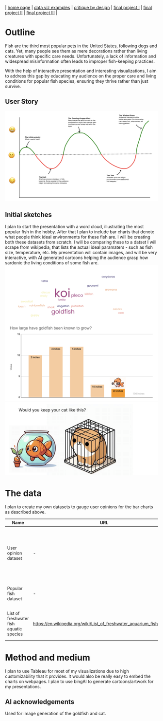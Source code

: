 | [home page](https://inferno080.github.io/ykale-dataviz-portfolio/) | [data viz examples](dataviz-examples) | [critique by design](critique-by-design) | [final project I](final-project-part-one) | [final project II](final-project-part-two) | [final project III](final-project-part-three) |

# Outline
Fish are the third most popular pets in the United States, following dogs and cats. Yet, many people see them as mere decorations rather than living creatures with specific care needs. Unfortunately, a lack of information and widespread misinformation often leads to improper fish-keeping practices.

With the help of interactive presentation and interesting visualizations, I aim to address this gap by educating my audience on the proper care and living conditions for popular fish species, ensuring they thrive rather than just survive.

 ## User Story
![User Story](Outline.png)

## Initial sketches
I plan to start the presentation with a word cloud, illustrating the most popular fish in the hobby. After that I plan to include bar charts that denote what people think ideal environments for these fish are. I will be creating both these datasets from scratch. I will be comparing these to a datset I will scrape from wikipedia, that lists the actual ideal paramaters - such as fish size, temperature, etc. My presentation will contain images, and will be very interactive, with AI generated cartoons helping the audience grasp how sardonic the living conditions of some fish are.
![Sketches](Sketches.png)
![Cat](Cat.png)

# The data
I plan to create my own datasets to gauge user opinions for the bar charts as described above. 

| Name | URL | Description |
|------|-----|-------------|
|   User opinion dataset   |   -  | Will contain dataset of what people pervcieve as ideal living conditions for top 5 popular fish            |
|    Popular fish dataset  |   -  | Will be used for world cloud, self created            |
|   List of freshwater fish aquatic species    |  https://en.wikipedia.org/wiki/List_of_freshwater_aquarium_fish_species  |    A wikipedia list of freshwater fish and their living conditions        |

# Method and medium
I plan to use Tableau for most of my visualizations due to high customizability that it provides. It would also be really easy to embed the charts on webpages. I plan to use bingAI to generate cartoons/artwork for my presentations.


## AI acknowledgements
Used for image generation of the goldfish and cat.
